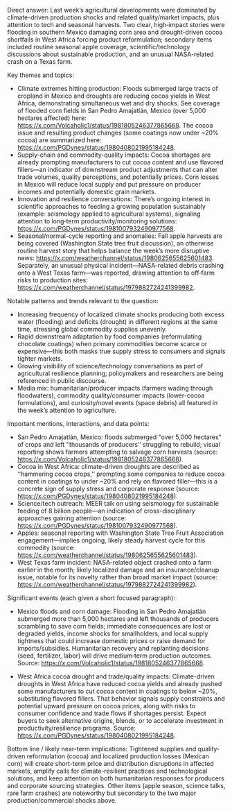 Direct answer: Last week’s agricultural developments were dominated by climate-driven production shocks and related quality/market impacts, plus attention to tech and seasonal harvests. Two clear, high‑impact stories were flooding in southern Mexico damaging corn area and drought-driven cocoa shortfalls in West Africa forcing product reformulation; secondary items included routine seasonal apple coverage, scientific/technology discussions about sustainable production, and an unusual NASA-related crash on a Texas farm.

Key themes and topics:
- Climate extremes hitting production: Floods submerged large tracts of cropland in Mexico and droughts are reducing cocoa yields in West Africa, demonstrating simultaneous wet and dry shocks. See coverage of flooded corn fields in San Pedro Amajatlán, Mexico (over 5,000 hectares affected) here: https://x.com/Volcaholic1/status/1981805246377865668. The cocoa issue and resulting product changes (some coatings now under ~20% cocoa) are summarized here: https://x.com/PGDynes/status/1980408021995184248.
- Supply-chain and commodity-quality impacts: Cocoa shortages are already prompting manufacturers to cut cocoa content and use flavored fillers—an indicator of downstream product adjustments that can alter trade volumes, quality perceptions, and potentially prices. Corn losses in Mexico will reduce local supply and put pressure on producer incomes and potentially domestic grain markets.
- Innovation and resilience conversations: There’s ongoing interest in scientific approaches to feeding a growing population sustainably (example: seismology applied to agricultural systems), signaling attention to long‑term productivity/monitoring solutions: https://x.com/PGDynes/status/1981007932490977568.
- Seasonal/normal-cycle reporting and anomalies: Fall apple harvests are being covered (Washington State tree fruit discussion), an otherwise routine harvest story that helps balance the week’s more disruptive news: https://x.com/weatherchannel/status/1980625655625601483. Separately, an unusual physical incident—NASA-related debris crashing onto a West Texas farm—was reported, drawing attention to off‑farm risks to production sites: https://x.com/weatherchannel/status/1979882724241399982.

Notable patterns and trends relevant to the question:
- Increasing frequency of localized climate shocks producing both excess water (flooding) and deficits (drought) in different regions at the same time, stressing global commodity supplies unevenly.
- Rapid downstream adaptation by food companies (reformulating chocolate coatings) when primary commodities become scarce or expensive—this both masks true supply stress to consumers and signals tighter markets.
- Growing visibility of science/technology conversations as part of agricultural resilience planning; policymakers and researchers are being referenced in public discourse.
- Media mix: humanitarian/producer impacts (farmers wading through floodwaters), commodity quality/consumer impacts (lower-cocoa formulations), and curiosity/novel events (space debris) all featured in the week’s attention to agriculture.

Important mentions, interactions, and data points:
- San Pedro Amajatlán, Mexico: floods submerged "over 5,000 hectares" of crops and left ‘‘thousands of producers’’ struggling to rebuild; visual reporting shows farmers attempting to salvage corn harvests (source: https://x.com/Volcaholic1/status/1981805246377865668).
- Cocoa in West Africa: climate-driven droughts are described as ‘‘hammering cocoa crops,’’ prompting some companies to reduce cocoa content in coatings to under ~20% and rely on flavored filler—this is a concrete sign of supply stress and corporate response (source: https://x.com/PGDynes/status/1980408021995184248).
- Science/tech outreach: MEER talk on using seismology for sustainable feeding of 8 billion people—an indication of cross-disciplinary approaches gaining attention (source: https://x.com/PGDynes/status/1981007932490977568).
- Apples: seasonal reporting with Washington State Tree Fruit Association engagement—implies ongoing, likely steady harvest cycle for this commodity (source: https://x.com/weatherchannel/status/1980625655625601483).
- West Texas farm incident: NASA-related object crashed onto a farm earlier in the month; likely localized damage and an insurance/cleanup issue, notable for its novelty rather than broad market impact (source: https://x.com/weatherchannel/status/1979882724241399982).

Significant events (each given a short focused paragraph):
- Mexico floods and corn damage: Flooding in San Pedro Amajatlán submerged more than 5,000 hectares and left thousands of producers scrambling to save corn fields; immediate consequences are lost or degraded yields, income shocks for smallholders, and local supply tightness that could increase domestic prices or raise demand for imports/subsidies. Humanitarian recovery and replanting decisions (seed, fertilizer, labor) will drive medium‑term production outcomes. Source: https://x.com/Volcaholic1/status/1981805246377865668.

- West Africa cocoa drought and trade/quality impacts: Climate-driven droughts in West Africa have reduced cocoa yields and already pushed some manufacturers to cut cocoa content in coatings to below ~20%, substituting flavored fillers. That behavior signals supply constraints and potential upward pressure on cocoa prices, along with risks to consumer confidence and trade flows if shortages persist. Expect buyers to seek alternative origins, blends, or to accelerate investment in productivity/resilience programs. Source: https://x.com/PGDynes/status/1980408021995184248.

Bottom line / likely near-term implications: Tightened supplies and quality-driven reformulation (cocoa) and localized production losses (Mexican corn) will create short-term price and distribution disruptions in affected markets, amplify calls for climate-resilient practices and technological solutions, and keep attention on both humanitarian responses for producers and corporate sourcing strategies. Other items (apple season, science talks, rare farm crashes) are noteworthy but secondary to the two major production/commercial shocks above.
